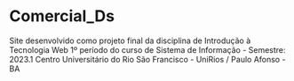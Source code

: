 # Comercial_Ds
Site desenvolvido como projeto final da disciplina de Introdução à Tecnologia Web 1º período do curso de Sistema de Informação - Semestre: 2023.1 Centro Universitário do Rio São Francisco - UniRios / Paulo Afonso - BA

